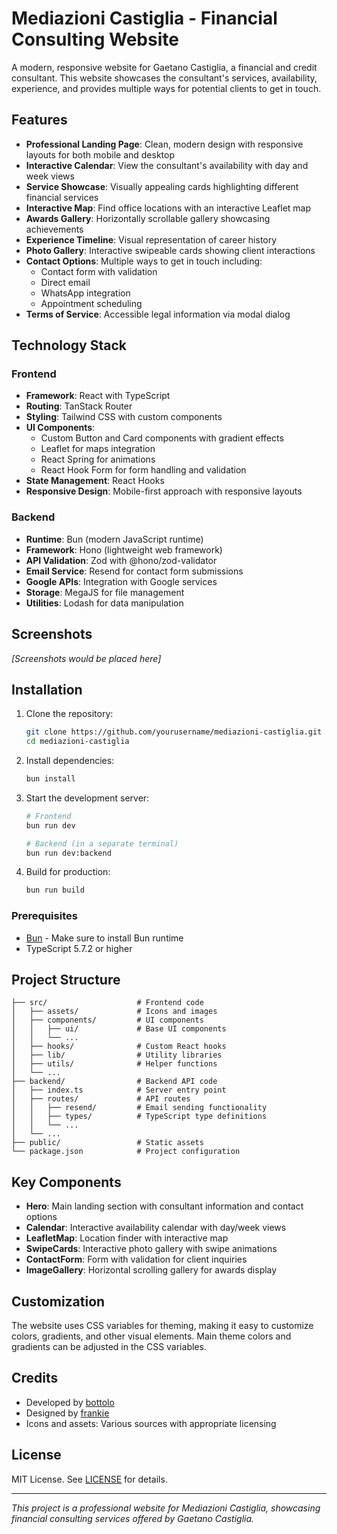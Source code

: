 # Mediazioni Castiglia - Financial Consulting Website

A modern, responsive website for Gaetano Castiglia, a financial and credit consultant. This website showcases the
consultant's services, availability, experience, and provides multiple ways for potential clients to get in touch.

## Features

- **Professional Landing Page**: Clean, modern design with responsive layouts for both mobile and desktop
- **Interactive Calendar**: View the consultant's availability with day and week views
- **Service Showcase**: Visually appealing cards highlighting different financial services
- **Interactive Map**: Find office locations with an interactive Leaflet map
- **Awards Gallery**: Horizontally scrollable gallery showcasing achievements
- **Experience Timeline**: Visual representation of career history
- **Photo Gallery**: Interactive swipeable cards showing client interactions
- **Contact Options**: Multiple ways to get in touch including:
    - Contact form with validation
    - Direct email
    - WhatsApp integration
    - Appointment scheduling
- **Terms of Service**: Accessible legal information via modal dialog

## Technology Stack

### Frontend

- **Framework**: React with TypeScript
- **Routing**: TanStack Router
- **Styling**: Tailwind CSS with custom components
- **UI Components**:
    - Custom Button and Card components with gradient effects
    - Leaflet for maps integration
    - React Spring for animations
    - React Hook Form for form handling and validation
- **State Management**: React Hooks
- **Responsive Design**: Mobile-first approach with responsive layouts

### Backend

- **Runtime**: Bun (modern JavaScript runtime)
- **Framework**: Hono (lightweight web framework)
- **API Validation**: Zod with @hono/zod-validator
- **Email Service**: Resend for contact form submissions
- **Google APIs**: Integration with Google services
- **Storage**: MegaJS for file management
- **Utilities**: Lodash for data manipulation

## Screenshots

*[Screenshots would be placed here]*

## Installation

1. Clone the repository:
   ```bash
   git clone https://github.com/yourusername/mediazioni-castiglia.git
   cd mediazioni-castiglia
   ```

2. Install dependencies:
   ```bash
   bun install
   ```

3. Start the development server:
   ```bash
   # Frontend
   bun run dev

   # Backend (in a separate terminal)
   bun run dev:backend
   ```

4. Build for production:
   ```bash
   bun run build
   ```

### Prerequisites

- [Bun](https://bun.sh/) - Make sure to install Bun runtime
- TypeScript 5.7.2 or higher

## Project Structure

```
├── src/                    # Frontend code
│   ├── assets/             # Icons and images
│   ├── components/         # UI components
│   │   ├── ui/             # Base UI components
│   │   └── ...            
│   ├── hooks/              # Custom React hooks
│   ├── lib/                # Utility libraries
│   ├── utils/              # Helper functions
│   └── ...
├── backend/                # Backend API code
│   ├── index.ts            # Server entry point
│   ├── routes/             # API routes
│   │   ├── resend/         # Email sending functionality
│   │   ├── types/          # TypeScript type definitions
│   │   └── ...
│   └── ...
├── public/                 # Static assets
└── package.json            # Project configuration
```

## Key Components

- **Hero**: Main landing section with consultant information and contact options
- **Calendar**: Interactive availability calendar with day/week views
- **LeafletMap**: Location finder with interactive map
- **SwipeCards**: Interactive photo gallery with swipe animations
- **ContactForm**: Form with validation for client inquiries
- **ImageGallery**: Horizontal scrolling gallery for awards display

## Customization

The website uses CSS variables for theming, making it easy to customize colors, gradients, and other visual elements.
Main theme colors and gradients can be adjusted in the CSS variables.

## Credits

- Developed by [bottolo](https://github.com/bottolo)
- Designed by [frankie](https://github.com/FrankieBortot)
- Icons and assets: Various sources with appropriate licensing

## License

MIT License. See [LICENSE](LICENSE) for details.

---

*This project is a professional website for Mediazioni Castiglia, showcasing financial consulting services offered by
Gaetano Castiglia.*
